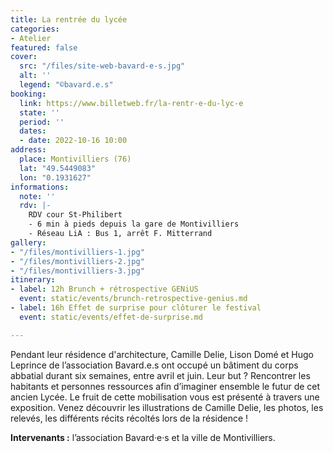 ```yaml
---
title: La rentrée du lycée
categories:
- Atelier
featured: false
cover:
  src: "/files/site-web-bavard-e-s.jpg"
  alt: ''
  legend: "©bavard.e.s"
booking:
  link: https://www.billetweb.fr/la-rentr-e-du-lyc-e
  state: ''
  period: ''
  dates:
  - date: 2022-10-16 10:00
address:
  place: Montivilliers (76)
  lat: "49.5449083"
  lon: "0.1931627"
informations:
  note: ''
  rdv: |-
    RDV cour St-Philibert
    - 6 min à pieds depuis la gare de Montivilliers
    - Réseau LiA : Bus 1, arrêt F. Mitterrand
gallery:
- "/files/montivilliers-1.jpg"
- "/files/montivilliers-2.jpg"
- "/files/montivilliers-3.jpg"
itinerary:
- label: 12h Brunch + rétrospective GENiUS
  event: static/events/brunch-retrospective-genius.md
- label: 16h Effet de surprise pour clôturer le festival
  event: static/events/effet-de-surprise.md

---
```

Pendant leur résidence d'architecture, Camille Delie, Lison Domé et Hugo Leprince de l’association Bavard.e.s ont occupé un bâtiment du corps abbatial durant six semaines, entre avril et juin. Leur but ? Rencontrer les habitants et personnes ressources afin d’imaginer ensemble le futur de cet ancien Lycée. Le fruit de cette mobilisation vous est présenté à travers une exposition. Venez découvrir les illustrations de Camille Delie, les photos, les relevés, les différents récits récoltés lors de la résidence !

**Intervenants :** l’association Bavard·e·s et la ville de Montivilliers.